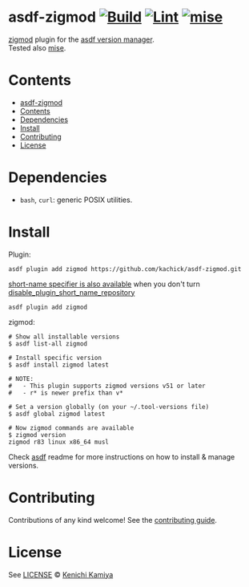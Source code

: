 # asdf-zigmod [![Build](https://github.com/kachick/asdf-zigmod/actions/workflows/build.yml/badge.svg?branch=main)](https://github.com/kachick/asdf-zigmod/actions/workflows/build.yml?query=branch%3Amain) [![Lint](https://github.com/kachick/asdf-zigmod/actions/workflows/lint.yml/badge.svg?branch=main)](https://github.com/kachick/asdf-zigmod/actions/workflows/lint.yml?query=branch%3Amain) [![mise](https://github.com/kachick/asdf-zigmod/actions/workflows/mise.yml/badge.svg?branch=main)](https://github.com/kachick/asdf-zigmod/actions/workflows/mise.yml?query=branch%3Amain)

[zigmod](https://github.com/nektro/zigmod) plugin for the [asdf version manager](https://asdf-vm.com).\
Tested also [mise](https://github.com/jdx/mise).

# Contents

- [asdf-zigmod   ](#asdf-zigmod---)
- [Contents](#contents)
- [Dependencies](#dependencies)
- [Install](#install)
- [Contributing](#contributing)
- [License](#license)

# Dependencies

- `bash`, `curl`: generic POSIX utilities.

# Install

Plugin:

```shell
asdf plugin add zigmod https://github.com/kachick/asdf-zigmod.git
```

[short-name specifier is also available](https://github.com/asdf-vm/asdf-plugins/blob/82969331df11ba93e8bcfde89fc22da5f5874ac4/plugins/zigmod#L1) when you don't turn [disable_plugin_short_name_repository](https://asdf-vm.com/manage/configuration.html#disable-plugin-short-name-repository)

```shell
asdf plugin add zigmod
```

zigmod:

```console
# Show all installable versions
$ asdf list-all zigmod

# Install specific version
$ asdf install zigmod latest

# NOTE:
#   - This plugin supports zigmod versions v51 or later
#   - r* is newer prefix than v*

# Set a version globally (on your ~/.tool-versions file)
$ asdf global zigmod latest

# Now zigmod commands are available
$ zigmod version
zigmod r83 linux x86_64 musl
```

Check [asdf](https://github.com/asdf-vm/asdf) readme for more instructions on how to
install & manage versions.

# Contributing

Contributions of any kind welcome! See the [contributing guide](CONTRIBUTING.md).

# License

See [LICENSE](LICENSE) © [Kenichi Kamiya](https://github.com/kachick/)
